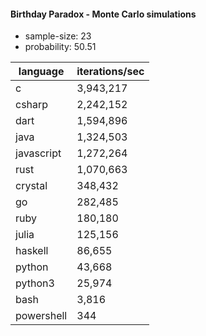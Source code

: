 #### Birthday Paradox - Monte Carlo simulations

* sample-size: 23
* probability: 50.51

language | iterations/sec
|--|--|
c|3,943,217
csharp|2,242,152
dart|1,594,896
java|1,324,503
javascript|1,272,264
rust|1,070,663
crystal|348,432
go|282,485
ruby|180,180
julia|125,156
haskell|86,655
python|43,668
python3|25,974
bash|3,816
powershell|344